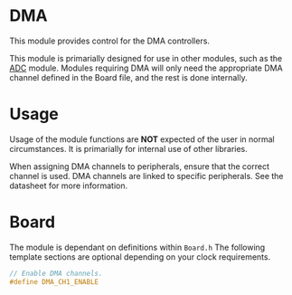 # DMA
This module provides control for the DMA controllers.

This module is primarially designed for use in other modules, such as the [ADC](ADC.md) module.
Modules requiring DMA will only need the appropriate DMA channel defined in the Board file, and the rest is done internally.

# Usage
Usage of the module functions are **NOT** expected of the user in normal circumstances. It is primarially for internal use of other libraries.

When assigning DMA channels to peripherals, ensure that the correct channel is used.
DMA channels are linked to specific peripherals. See the datasheet for more information.

# Board

The module is dependant on definitions within `Board.h`
The following template sections are optional depending on your clock requirements.

```C
// Enable DMA channels.
#define DMA_CH1_ENABLE
```
